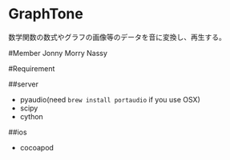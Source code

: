 # GraphTone
数学関数の数式やグラフの画像等のデータを音に変換し、再生する。

#Member
Jonny
Morry
Nassy

#Requirement

##server
* pyaudio(need `brew install portaudio` if you use OSX)
* scipy
* cython

##ios
* cocoapod
